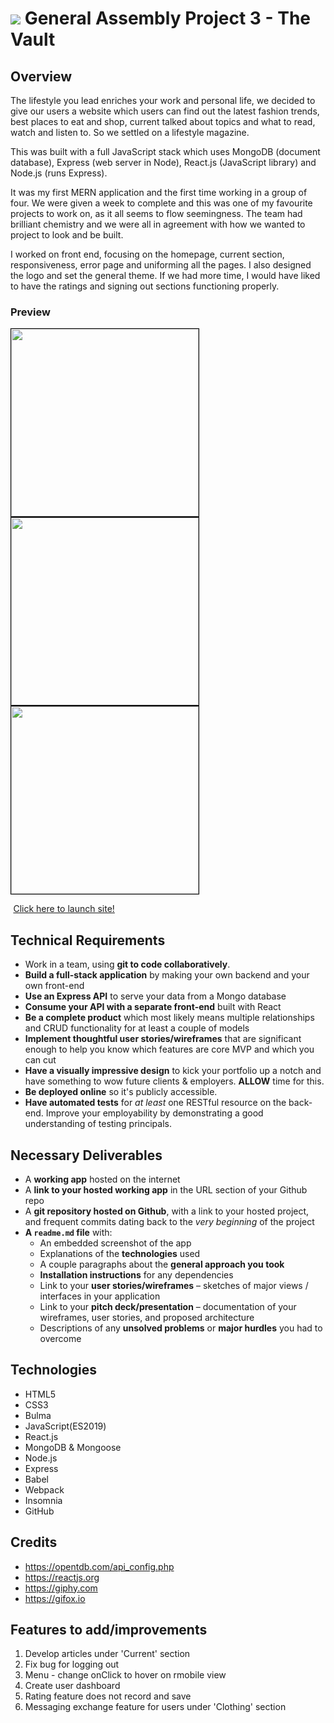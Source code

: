 # ![](https://ga-dash.s3.amazonaws.com/production/assets/logo-9f88ae6c9c3871690e33280fcf557f33.png) General Assembly Project 3 - The Vault

## Overview

The lifestyle you lead enriches your work and personal life, we decided to give our users a website which users can find out the latest fashion trends, best places to eat and shop, current talked about topics and what to read, watch and listen to. So we settled on a lifestyle magazine.

This was built with a full JavaScript stack which uses MongoDB (document database), Express (web server in Node), React.js (JavaScript library) and Node.js (runs Express).

It was my first MERN application and the first time working in a group of four. We were given a week to complete and this was one of my favourite projects to work on, as it all seems to flow seemingness. The team had brilliant chemistry and we were all in agreement with how we wanted to project to look and be built.

I worked on front end, focusing on the homepage, current section, responsiveness, error page and uniforming all the pages. I also designed the logo and set the general theme. If we had more time, I would have liked to have the ratings and signing out sections functioning properly.

### Preview

<img src="https://i.imgur.com/hQS0kTv.png" height="300" style="border: 1px solid black" />
<img src="https://i.imgur.com/hTDG587.jpg" height="300" style="border: 1px solid black" />
<img src="https://i.imgur.com/uK3Ehx3.png" height="300" style="border: 1px solid black" />


  <img src="https://cdn0.iconfinder.com/data/icons/entypo/80/link5-512.png" height="0.5" /> [Click here to launch site!](https://ga-the-vault.herokuapp.com/)

## Technical Requirements

* Work in a team, using **git to code collaboratively**.
* **Build a full-stack application** by making your own backend and your own front-end
* **Use an Express API** to serve your data from a Mongo database
* **Consume your API with a separate front-end** built with React
* **Be a complete product** which most likely means multiple relationships and CRUD functionality for at least a couple of models
* **Implement thoughtful user stories/wireframes** that are significant enough to help you know which features are core MVP and which you can cut
* **Have a visually impressive design** to kick your portfolio up a notch and have something to wow future clients & employers. **ALLOW** time for this.
* **Be deployed online** so it's publicly accessible.
* **Have automated tests** for _at least_ one RESTful resource on the back-end. Improve your employability by demonstrating a good understanding of testing principals.
​
## Necessary Deliverables

* A **working app** hosted on the internet
* A **link to your hosted working app** in the URL section of your Github repo
* A **git repository hosted on Github**, with a link to your hosted project, and frequent commits dating back to the _very beginning_ of the project
* **A `readme.md` file** with:
    * An embedded screenshot of the app
    * Explanations of the **technologies** used
    * A couple paragraphs about the **general approach you took**
    * **Installation instructions** for any dependencies
    * Link to your **user stories/wireframes** – sketches of major views / interfaces in your application
    * Link to your **pitch deck/presentation** – documentation of your wireframes, user stories, and proposed architecture
    * Descriptions of any **unsolved problems** or **major hurdles** you had to overcome

## Technologies
* HTML5
* CSS3
* Bulma
* JavaScript(ES2019)
* React.js
* MongoDB & Mongoose
* Node.js
* Express
* Babel
* Webpack
* Insomnia
* GitHub


## Credits
* https://opentdb.com/api_config.php
* https://reactjs.org
* https://giphy.com
* https://gifox.io


## Features to add/improvements
1. Develop articles under 'Current' section
2. Fix bug for logging out
3. Menu - change onClick to hover on rmobile view
4. Create user dashboard
5. Rating feature does not record and save
6. Messaging exchange feature for users under 'Clothing' section